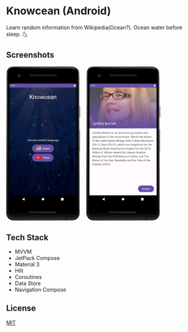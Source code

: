 
# Knowcean (Android)

Learn random information from Wikipedia(Ocean?). Ocean water before sleep. 🌜


## Screenshots

<img src="art/Screenshot_20230303_232817.png" width="200"/>&nbsp;&nbsp;&nbsp;&nbsp;<img src="art/Screenshot_20230303_232849.png" width="200"/>


## Tech Stack

- MVVM
- JetPack Compose
- Material 3
- Hilt
- Coroutines
- Data Store
- Navigation Compose


## License

[MIT](https://choosealicense.com/licenses/mit/)



